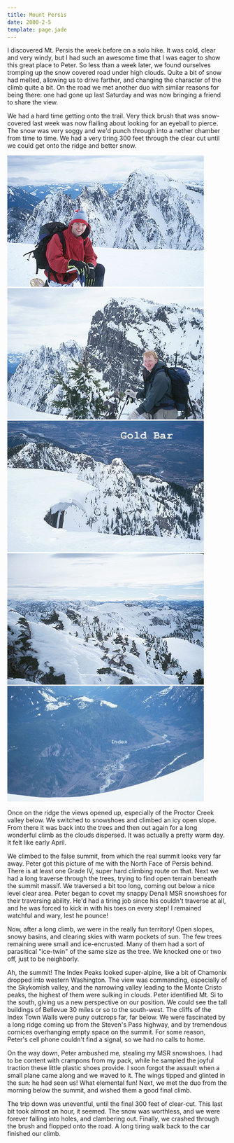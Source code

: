 ```yaml
---
title: Mount Persis
date: 2000-2-5
template: page.jade
---
```


I discovered Mt. Persis the week before on a solo hike.  It was cold, clear and
very windy, but I had such an awesome time that I was eager to show this great
place to Peter.  So less than a week later, we found ourselves tromping up the
snow covered road under high clouds. Quite a bit of snow had melted, allowing us
to drive farther, and changing the character of the climb quite a bit. On the
road we met another duo with similar reasons for being there: one had gone up
last Saturday and was now bringing a friend to share the view.


We had a hard time getting onto the trail. Very thick brush
that was snow-covered last week was now flailing about looking
for an eyeball to pierce. The snow was very soggy and we'd
punch through into a nether chamber from time to time. We had a very
tiring 300 feet through the clear cut
until we could get onto the ridge and better snow. 


![Peter on the summit](images/peterper.jpg)
![the North Face of Persis](images/persisn.jpg)
![Awesome ridge and Gold Bar](images/sumridge.jpg)
![View to the south](images/windt2.jpg)
![The town of Index](images/indext.jpg)


Once on the ridge the views opened up, especially of the Proctor
Creek valley below. We switched to snowshoes and climbed an
icy open slope. From there it was back into the trees and then 
out again for a long wonderful climb as the clouds dispersed.
It was actually a pretty warm day. It felt like early April.



We climbed to the false summit, from which the real summit looks very
far away. Peter got this picture of me with the North Face of Persis
behind. There is at least one Grade IV, super hard climbing route on
that. Next we had a long traverse through the trees, trying to find
open terrain beneath the summit massif. We traversed a bit too long,
coming out below a nice level clear area. Peter began to covet my
snappy Denali MSR snowshoes for their traversing ability. He'd had
a tiring job since his couldn't traverse at all, and he was forced
to kick in with his toes on every step! I remained watchful and wary,
lest he pounce!


Now, after a long climb, we were in the really fun territory! Open
slopes, snowy basins, and clearing skies with warm pockets of sun.
The few trees remaining were small and ice-encrusted. Many of them
had a sort of parasitical "ice-twin" of the same size as the
tree. We knocked one or two off, just to be neighborly.



Ah, the summit! The Index Peaks looked super-alpine, like a bit
of Chamonix dropped into western Washington. The view was commanding,
especially of the Skykomish valley, and the narrowing valley leading to
the Monte Cristo peaks, the highest of them were sulking in clouds.
Peter identified Mt. Si to the south, giving us a new perspective on
our position. We could see the tall buildings of Bellevue 30 miles or
so to the south-west. The cliffs of the Index Town Walls were puny 
outcrops far, far below. We were fascinated by a long ridge coming up
from the Steven's Pass highway, and by tremendous cornices overhanging
empty space on the summit. For some reason, Peter's cell phone couldn't
find a signal, so we had no calls to home.


On the way down, Peter ambushed me, stealing my MSR snowshoes. I had
to be content with crampons from my pack, while he sampled the joyful
traction these little plastic shoes provide. I soon forgot the assault
when a small plane came along and we waved to it. The wings tipped
and glinted in the sun: he had seen us! What elemental fun!
Next, we met the duo from the
morning below the summit, and wished them a good final climb. 


The trip down was uneventful, until the final 300 feet of clear-cut.
This last bit took almost an hour, it seemed. The snow was worthless,
and we were forever falling into holes, and clambering out. Finally,
we crashed through the brush and flopped onto the road. A long tiring
walk back to the car finished our climb. 



